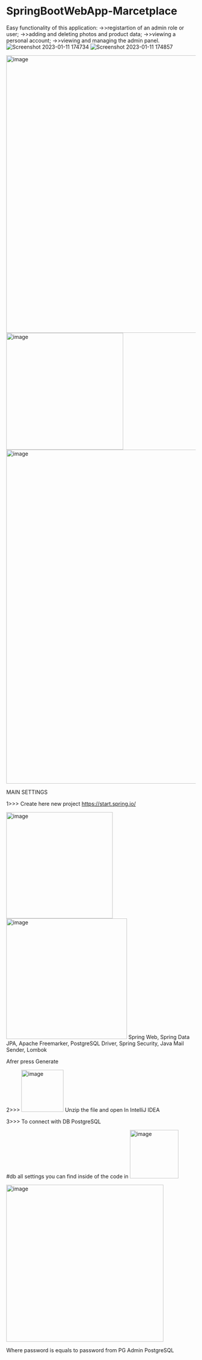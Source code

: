 # SpringBootWebApp-Marcetplace

Easy functionality of this application:
->>registartion of an admin role or user;
->>adding and deleting photos and product data;
->>viewing a personal account;
->>viewing and managing the admin panel.
![Screenshot 2023-01-11 174734](https://user-images.githubusercontent.com/108218207/211867089-855ca90a-688f-4d0d-972f-6256fd553280.gif)
![Screenshot 2023-01-11 174857](https://user-images.githubusercontent.com/108218207/211867133-02077acd-7efb-4323-956d-4a4897e1cc3a.gif)

<img width="739" alt="image" src="https://user-images.githubusercontent.com/108218207/209668660-04ee359f-6f0f-49d4-b901-3320aec29233.png">

<img width="311" alt="image" src="https://user-images.githubusercontent.com/108218207/209668738-d220b200-c4b7-45df-b867-7c2f6837701e.png">
<img width="889" alt="image" src="https://user-images.githubusercontent.com/108218207/209668765-5994b01e-aa6f-45ee-b931-957b5b59da8a.png">



MAIN SETTINGS

1>>>    Create here new project https://start.spring.io/ 

<img width="283" alt="image" src="https://user-images.githubusercontent.com/108218207/208246686-ff5edaf0-b044-4097-81f8-199f2df35454.png">

<img width="321" alt="image" src="https://user-images.githubusercontent.com/108218207/208246700-163d2c2c-7d46-4b2a-926a-1a0c3afd327a.png">
 Spring Web, Spring Data JPA, Apache Freemarker, PostgreSQL Driver, Spring Security, Java Mail Sender, Lombok    
 

Afrer press Generate 

2>>> <img width="112" alt="image" src="https://user-images.githubusercontent.com/108218207/208246741-d6a7230c-46fb-4940-9d65-798de0f4e982.png">
Unzip the file and open In IntelliJ IDEA

3>>>     To connect with DB PostgreSQL 


#db all settings you can find inside of the code in <img width="129" alt="image" src="https://user-images.githubusercontent.com/108218207/208312656-63b9f9aa-743d-4054-9ab0-c5f5f0d43030.png">

<img width="418" alt="image" src="https://user-images.githubusercontent.com/108218207/208312503-f6582865-5d68-4985-8ba7-e3dea20a956c.png">

Where password is equals to password from PG Admin PostgreSQL
